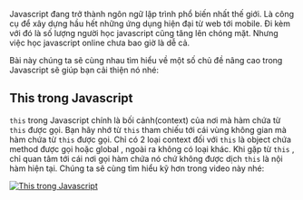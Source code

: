 Javascript đang trở thành ngôn ngữ lập trình phổ biến nhất thế giới. Là công cụ để xây dựng hầu hết những ứng dụng hiện đại từ web tới mobile. Đi kèm với đó là số lượng người học javascript cũng tăng lên chóng mặt. Nhưng việc học javascript online chưa bao giờ là dễ cả.

Bài này chúng ta sẽ cùng nhau tìm hiểu về một số chủ đề nâng cao trong Javascript sẽ giúp bạn cải thiện nó nhé:

## This trong Javascript

`this` trong Javascript chính là bối cảnh(context) của nơi mà hàm chứa từ `this` được gọi. Bạn hãy nhớ từ `this` tham chiếu tới cái vùng không gian mà hàm chứa từ `this` được gọi. Chỉ có 2 loại context đối với `this` là object chứa method được gọi hoặc global , ngoài ra không có loại khác. Khi gặp từ `this` , chỉ quan tâm tới cái nơi gọi hàm chứa nó chứ không được dịch `this` là nội hàm hiện tại.
Chúng ta sẽ cùng tìm hiểu kỹ hơn trong video này nhé:

[![This trong Javascript](https://i9.ytimg.com/vi_webp/NlvKvQWB2EI/mqdefault.webp?v=62218142&sqp=CPys3ZcG&rs=AOn4CLD2QfargutHCndbCNINs84kaGfDGw)](https://www.youtube.com/watch?v=UmX4kyB2wfg)
